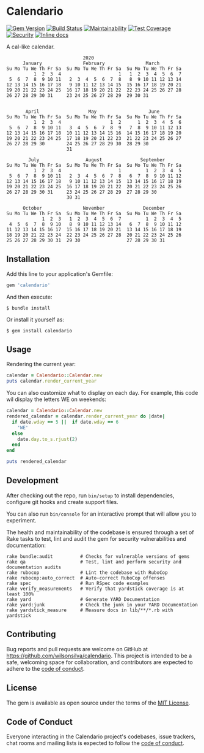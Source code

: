 # Calendario

[![Gem Version](https://badge.fury.io/rb/calendario.svg)](https://badge.fury.io/rb/calendario)
[![Build Status](https://travis-ci.org/wilsonsilva/calendario.svg?branch=master)](https://travis-ci.org/wilsonsilva/calendario)
[![Maintainability](https://api.codeclimate.com/v1/badges/98a431421f7754ffe8fc/maintainability)](https://codeclimate.com/github/wilsonsilva/calendario/maintainability)
[![Test Coverage](https://api.codeclimate.com/v1/badges/98a431421f7754ffe8fc/test_coverage)](https://codeclimate.com/github/wilsonsilva/calendario/test_coverage)
[![Security](https://hakiri.io/github/wilsonsilva/calendario/master.svg)](https://hakiri.io/github/wilsonsilva/calendario/master)
[![Inline docs](http://inch-ci.org/github/wilsonsilva/calendario.svg?branch=master)](http://inch-ci.org/github/wilsonsilva/calendario)

A cal-like calendar.

```shell script
                            2020
      January               February               March
Su Mo Tu We Th Fr Sa  Su Mo Tu We Th Fr Sa  Su Mo Tu We Th Fr Sa
          1  2  3  4                     1   1  2  3  4  5  6  7
 5  6  7  8  9 10 11   2  3  4  5  6  7  8   8  9 10 11 12 13 14
12 13 14 15 16 17 18   9 10 11 12 13 14 15  15 16 17 18 19 20 21
19 20 21 22 23 24 25  16 17 18 19 20 21 22  22 23 24 25 26 27 28
26 27 28 29 30 31     23 24 25 26 27 28 29  29 30 31


       April                  May                   June
Su Mo Tu We Th Fr Sa  Su Mo Tu We Th Fr Sa  Su Mo Tu We Th Fr Sa
          1  2  3  4                  1  2      1  2  3  4  5  6
 5  6  7  8  9 10 11   3  4  5  6  7  8  9   7  8  9 10 11 12 13
12 13 14 15 16 17 18  10 11 12 13 14 15 16  14 15 16 17 18 19 20
19 20 21 22 23 24 25  17 18 19 20 21 22 23  21 22 23 24 25 26 27
26 27 28 29 30        24 25 26 27 28 29 30  28 29 30
                      31

        July                 August              September
Su Mo Tu We Th Fr Sa  Su Mo Tu We Th Fr Sa  Su Mo Tu We Th Fr Sa
          1  2  3  4                     1         1  2  3  4  5
 5  6  7  8  9 10 11   2  3  4  5  6  7  8   6  7  8  9 10 11 12
12 13 14 15 16 17 18   9 10 11 12 13 14 15  13 14 15 16 17 18 19
19 20 21 22 23 24 25  16 17 18 19 20 21 22  20 21 22 23 24 25 26
26 27 28 29 30 31     23 24 25 26 27 28 29  27 28 29 30
                      30 31

      October               November              December
Su Mo Tu We Th Fr Sa  Su Mo Tu We Th Fr Sa  Su Mo Tu We Th Fr Sa
             1  2  3   1  2  3  4  5  6  7         1  2  3  4  5
 4  5  6  7  8  9 10   8  9 10 11 12 13 14   6  7  8  9 10 11 12
11 12 13 14 15 16 17  15 16 17 18 19 20 21  13 14 15 16 17 18 19
18 19 20 21 22 23 24  22 23 24 25 26 27 28  20 21 22 23 24 25 26
25 26 27 28 29 30 31  29 30                 27 28 29 30 31
```

## Installation

Add this line to your application's Gemfile:

```ruby
gem 'calendario'
```

And then execute:

    $ bundle install

Or install it yourself as:

    $ gem install calendario

## Usage

Rendering the current year:
```ruby
calendar = Calendario::Calendar.new
puts calendar.render_current_year
```

You can also customize what to display on each day. For example, this code wil display the letters WE on weekends:
```ruby
calendar = Calendario::Calendar.new
rendered_calendar = calendar.render_current_year do |date|
  if date.wday == 5 ||  if date.wday == 6
    'WE'
  else
    date.day.to_s.rjust(2)
  end
end

puts rendered_calendar
```

## Development

After checking out the repo, run `bin/setup` to install dependencies, configure git hooks and create support files.

You can also run `bin/console` for an interactive prompt that will allow you to experiment.

The health and maintainability of the codebase is ensured through a set of
Rake tasks to test, lint and audit the gem for security vulnerabilities and documentation:

```
rake bundle:audit          # Checks for vulnerable versions of gems
rake qa                    # Test, lint and perform security and documentation audits
rake rubocop               # Lint the codebase with RuboCop
rake rubocop:auto_correct  # Auto-correct RuboCop offenses
rake spec                  # Run RSpec code examples
rake verify_measurements   # Verify that yardstick coverage is at least 100%
rake yard                  # Generate YARD Documentation
rake yard:junk             # Check the junk in your YARD Documentation
rake yardstick_measure     # Measure docs in lib/**/*.rb with yardstick
```

## Contributing

Bug reports and pull requests are welcome on GitHub at https://github.com/wilsonsilva/calendario. This project is
intended to be a safe, welcoming space for collaboration, and contributors are expected to adhere to the
[code of conduct](https://github.com/wilsonsilva/calendario/blob/master/CODE_OF_CONDUCT.md).

## License

The gem is available as open source under the terms of the [MIT License](https://opensource.org/licenses/MIT).

## Code of Conduct

Everyone interacting in the Calendario project's codebases, issue trackers, chat rooms and mailing lists is expected
to follow the [code of conduct](https://github.com/wilsonsilva/calendario/blob/master/CODE_OF_CONDUCT.md).
